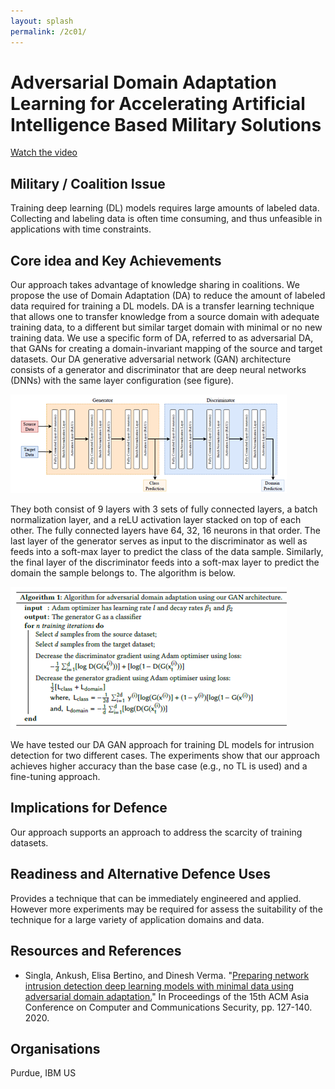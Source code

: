 ```yaml
---
layout: splash
permalink: /2c01/
---
```


# Adversarial Domain Adaptation Learning for Accelerating Artificial Intelligence Based Military Solutions

[Watch the video](https://ibm.box.com/v/Showcase-2c01-video)

## Military / Coalition Issue
Training deep learning (DL) models requires large amounts of labeled
data. Collecting and labeling data is often time consuming, and thus unfeasible in applications with time constraints. 

## Core idea and Key Achievements
Our approach takes advantage of knowledge sharing in coalitions. We propose the use of Domain Adaptation (DA) to reduce the amount of labeled data required for training a DL models. DA is a transfer learning technique that allows one to transfer knowledge from a source domain with adequate training data, to a different but similar target domain with minimal or no new training data. We use a specific form of DA, referred to as adversarial DA, that GANs for creating a domain-invariant mapping of the source and target datasets. Our DA generative adversarial network (GAN) architecture consists of a generator and discriminator that are deep neural networks (DNNs) with the same layer configuration (see figure). 

  ![image info](/dais/achievements/images/2c01-figure1.png)
  
They both consist of 9 layers with 3 sets of fully connected layers, a batch normalization layer, and a reLU activation layer stacked on top of each other. The fully connected layers have 64, 32, 16 neurons in that order. The last layer of the generator serves as input to the discriminator as well as feeds into a soft-max layer to predict the class of the data sample. Similarly, the final layer of the discriminator feeds into a soft-max layer to predict the domain the sample belongs to. The algorithm is below.

  ![image info](/dais/achievements/images/2c01-figure2.png)
  
We have tested our DA GAN approach for training DL models for intrusion detection for two different cases. The experiments show that our approach achieves higher accuracy than the base case (e.g., no TL is used) and a fine-tuning approach. 

## Implications for Defence
Our approach supports an approach to address the scarcity of training datasets.

## Readiness and Alternative Defence Uses
Provides a technique that can be immediately engineered and applied. However more experiments may be required for assess the suitability of the technique for a large variety of application domains and data.

## Resources and References
* Singla, Ankush, Elisa Bertino, and Dinesh Verma. "[Preparing network intrusion detection deep learning models with minimal data using adversarial domain adaptation.](/doc-6050/)" In Proceedings of the 15th ACM Asia Conference on Computer and Communications Security, pp. 127-140. 2020.

## Organisations
Purdue, IBM US 

